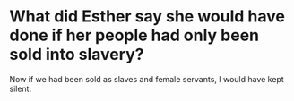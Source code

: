 # What did Esther say she would have done if her people had only been sold into slavery?

Now if we had been sold as slaves and female servants, I would have kept silent.
